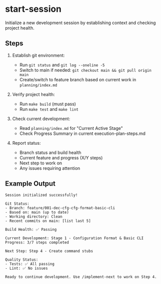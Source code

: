 # start-session

Initialize a new development session by establishing context and checking project health.

## Steps

1. Establish git environment:
   - Run `git status` and `git log --oneline -5`
   - Switch to main if needed: `git checkout main && git pull origin main`
   - Create/switch to feature branch based on current work in `planning/index.md`

2. Verify project health:
   - Run `make build` (must pass)
   - Run `make test` and `make lint`

3. Check current development:
   - Read `planning/index.md` for "Current Active Stage"
   - Check Progress Summary in current execution-plan-steps.md

4. Report status:
   - Branch status and build health
   - Current feature and progress (X/Y steps)
   - Next step to work on
   - Any issues requiring attention

## Example Output

```
Session initialized successfully!

Git Status:
- Branch: feature/001-dec-cfg-cfg-format-basic-cli
- Based on: main (up to date)
- Working directory: Clean
- Recent commits on main: [list last 5]

Build Health: ✅ Passing

Current Development: Stage 1 - Configuration Format & Basic CLI
Progress: 3/7 steps completed

Next Step: Step 4 - Create command stubs

Quality Status:
- Tests: ✅ All passing
- Lint: ✅ No issues

Ready to continue development. Use /implement-next to work on Step 4.
```